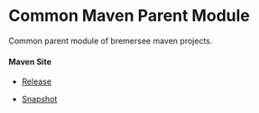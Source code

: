 # Common Maven Parent Module

Common parent module of bremersee maven projects.

#### Maven Site

- [Release](https://bremersee.github.io/common-parent/index.html)

- [Snapshot](https://nexus.bremersee.org/repository/maven-sites/common-parent/2.2.4-SNAPSHOT/index.html)
